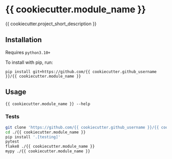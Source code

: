 # {{ cookiecutter.module_name }}

{{ cookiecutter.project_short_description }}

## Installation

Requires `python3.10+`

To install with pip, run:

```
pip install git+https://github.com/{{ cookiecutter.github_username }}/{{ cookiecutter.module_name }}
```

## Usage

```
{{ cookiecutter.module_name }} --help
```

### Tests

```bash
git clone 'https://github.com/{{ cookiecutter.github_username }}/{{ cookiecutter.module_name }}'
cd ./{{ cookiecutter.module_name }}
pip install '.[testing]'
pytest
flake8 ./{{ cookiecutter.module_name }}
mypy ./{{ cookiecutter.module_name }}
```
